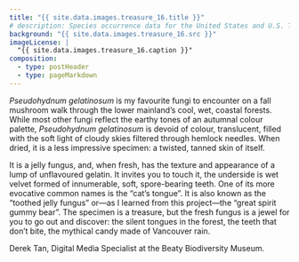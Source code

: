 ```yaml
---
title: "{{ site.data.images.treasure_16.title }}"
# description: Species occurrence data for the United States and U.S. Territories.
background: "{{ site.data.images.treasure_16.src }}"
imageLicense: |
  "{{ site.data.images.treasure_16.caption }}"
composition:
  - type: postHeader
  - type: pageMarkdown
---
```


_Pseudohydnum gelatinosum_ is my favourite fungi to encounter on a fall mushroom walk through the lower mainland’s cool, wet, coastal forests. While most other fungi reflect the earthy tones of an autumnal colour palette, _Pseudohydnum gelatinosum_ is devoid of colour, translucent, filled with the soft light of cloudy skies filtered through hemlock needles. When dried, it is a less impressive specimen: a twisted, tanned skin of itself.

It is a jelly fungus, and, when fresh, has the texture and appearance of a lump of unflavoured gelatin. It invites you to touch it, the underside is wet velvet formed of innumerable, soft, spore-bearing teeth. One of its more evocative common names is the “cat’s tongue”. It is also known as the “toothed jelly fungus” or—as I learned from this project—the “great spirit gummy bear”. The specimen is a treasure, but the fresh fungus is a jewel for you to go out and discover: the silent tongues in the forest, the teeth that don’t bite, the mythical candy made of Vancouver rain.

Derek Tan, Digital Media Specialist at the Beaty Biodiversity Museum.